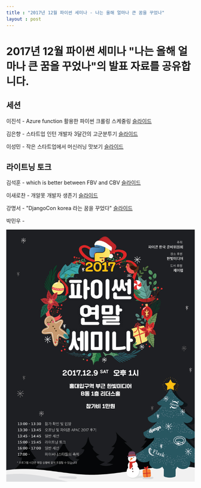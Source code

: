 ```yaml
---
title : "2017년 12월 파이썬 세미나 - 나는 올해 얼마나 큰 꿈을 꾸었나"
layout : post
---
```


# 2017년 12월 파이썬 세미나 "나는 올해 얼마나 큰 꿈을 꾸었나"의 발표 자료를 공유합니다.  

## 세션

이진석 - Azure function 활용한 파이썬 크롤링 스케줄링 
[슬라이드](https://www.slideshare.net/allieus/azure-function-83648162)

김은향 - 스타트업 인턴 개발자 3달간의 고군분투기 
[슬라이드](https://www.slideshare.net/EunhyangKim2/3-83645788)  

이성민 - 작은 스타트업에서 머신러닝 맛보기 
[슬라이드](https://www.slideshare.net/toori67/ss-83687363)  


## 라이트닝 토크

김석훈 - which is better between FBV and CBV 
[슬라이드](https://www.slideshare.net/seokhunkim4/20171209pyconfbvcbv)  

이새로찬 - 개알못 개발자 생존기 
[슬라이드](https://www.slideshare.net/SELOLEE/ss-83661124)  

강명서 - "DjangoCon korea 라는 꿈을 꾸었다" 
[슬라이드](https://www.slideshare.net/ssuseraaed82/djangocon-korea-8369692)  

박민우 -  

![poster](/assets/2017/2017-12-seminar-poster.jpg)

